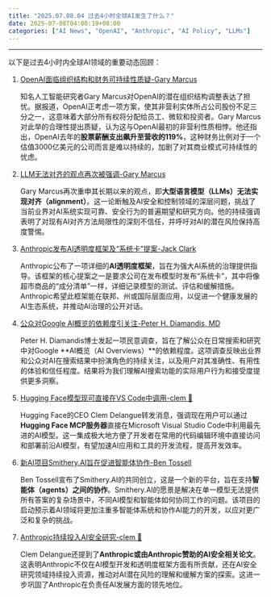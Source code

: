 ```yaml
---
title: "2025.07.08.04 过去4小时全球AI发生了什么？"
date: 2025-07-08T04:00:19+08:00
categories: ["AI News", "OpenAI", "Anthropic", "AI Policy", "LLMs"]
---
```


---

以下是过去4小时内全球AI领域的重要动态回顾：

1.  [OpenAI面临组织结构和财务可持续性质疑-Gary Marcus](https://x.com/GaryMarcus/status/1942302170591945086)

    知名人工智能研究者Gary Marcus对OpenAI的潜在组织结构调整表达了担忧。据报道，OpenAI正考虑一项方案，使其非营利实体所占公司股份不足三分之一，这意味着大部分所有权将分配给员工、微软和投资者。Gary Marcus对此举的合理性提出质疑，认为这与OpenAI最初的非营利性质相悖。他还指出，OpenAI去年的**股票薪酬支出飙升至营收的119%**，这种财务比例对于一个估值3000亿美元的公司而言是难以持续的，加剧了对其商业模式可持续性的忧虑。

2.  [LLM无法对齐的观点再次被强调-Gary Marcus](https://x.com/GaryMarcus/status/1942302875092410502)

    Gary Marcus再次重申其长期以来的观点，即**大型语言模型（LLMs）无法实现对齐（alignment）**。这一论断触及AI安全和控制领域的深层问题，挑战了当前业界对AI系统实现可靠、安全行为的普遍期望和研究方向。他的持续强调表明了对现有AI对齐方法局限性的深刻不信任，并呼吁对AI的潜在风险保持高度警惕。

3.  [Anthropic发布AI透明度框架及“系统卡”提案-Jack Clark](https://x.com/jackclarkSF/status/1942277205209555184)

    Anthropic公布了一项详细的**AI透明度框架**，旨在为强大AI系统的治理提供指导。该框架的核心提案之一是要求公司在发布模型时发布“系统卡”，其中将像超市商品的“成分清单”一样，详细记录模型的测试、评估和缓解措施。Anthropic希望此框架能在联邦、州或国际层面应用，以促进一个健康发展的AI生态系统，并推动AI治理的公开对话。

4.  [公众对Google AI概览的依赖度引关注-Peter H. Diamandis, MD](https://x.com/PeterDiamandis/status/1942289138801123835)

    Peter H. Diamandis博士发起一项民意调查，旨在了解公众在日常搜索和研究中对Google **AI概览（AI Overviews）**的依赖程度。这项调查反映出业界和公众对AI在搜索结果中扮演角色的持续关注，以及用户对其准确性、有用性的体验和信任程度。结果将为我们理解AI搜索功能的实际用户行为和接受度提供更多洞察。

5.  [Hugging Face模型现可直接在VS Code中调用-clem 🤗](https://x.com/ClementDelangue/status/1942276841403830630)

    Hugging Face的CEO Clem Delangue转发消息，强调现在用户可以通过 **Hugging Face MCP服务器**直接在Microsoft Visual Studio Code中利用最先进的AI模型。这一集成极大地方便了开发者在常用的代码编辑环境中直接访问和部署前沿AI模型，有望加速AI应用和工具的开发流程，提高开发效率。

6.  [新AI项目Smithery.AI旨在促进智能体协作-Ben Tossell](https://x.com/bentossell/status/1942265367323095154)

    Ben Tossell宣布了Smithery.AI的共同创立，这是一个新的平台，旨在支持**智能体（agents）之间的协作**。Smithery.AI的愿景是解决在单一模型无法提供所有答案的复杂场景中，不同AI模型和智能体如何协同工作的问题。该项目的启动预示着AI领域将更加注重多智能体系统和协作AI能力的开发，以应对更广泛和复杂的挑战。

7.  [Anthropic持续投入AI安全研究-clem 🤗](https://x.com/ClementDelangue/status/1942261003674124458)

    Clem Delangue还提到了**Anthropic或由Anthropic赞助的AI安全相关论文**。这表明Anthropic不仅在AI模型开发和透明度框架方面有所贡献，还在AI安全研究领域持续投入资源，推动对AI潜在风险的理解和缓解方案的探索。这进一步巩固了Anthropic在负责任AI发展方面的领先地位。